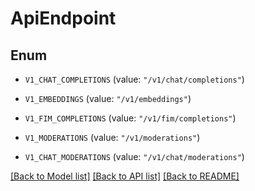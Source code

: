 # ApiEndpoint

## Enum


* `V1_CHAT_COMPLETIONS` (value: `"/v1/chat/completions"`)

* `V1_EMBEDDINGS` (value: `"/v1/embeddings"`)

* `V1_FIM_COMPLETIONS` (value: `"/v1/fim/completions"`)

* `V1_MODERATIONS` (value: `"/v1/moderations"`)

* `V1_CHAT_MODERATIONS` (value: `"/v1/chat/moderations"`)


[[Back to Model list]](../README.md#documentation-for-models) [[Back to API list]](../README.md#documentation-for-api-endpoints) [[Back to README]](../README.md)


